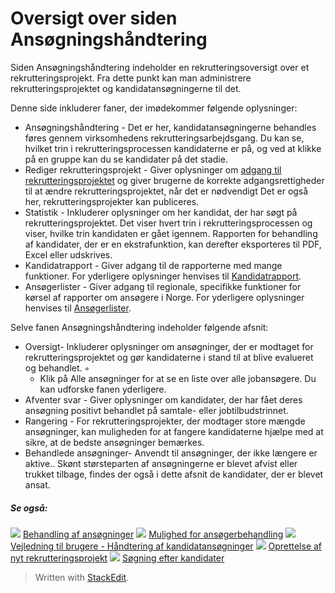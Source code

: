 # Oversigt over siden Ansøgningshåndtering

Siden  Ansøgningshåndtering  indeholder en rekrutteringsoversigt over et rekrutteringsprojekt. Fra dette punkt kan man administrere rekrutteringsprojektet og kandidatansøgningerne til det.

Denne side inkluderer faner, der imødekommer følgende oplysninger:

-   Ansøgningshåndtering  - Det er her, kandidatansøgningerne behandles føres gennem virksomhedens rekrutteringsarbejdsgang. Du kan se, hvilket trin i rekrutteringsprocessen kandidaterne er på, og ved at klikke på en gruppe kan du se kandidater på det stadie.
-   Rediger rekrutteringsprojekt  - Giver oplysninger om  [adgang til rekrutteringsprojektet](edit_a_vacancy.htm)  og giver brugerne de korrekte adgangsrettigheder til at ændre rekrutteringsprojektet, når det er nødvendigt Det er også her, rekrutteringsprojekter kan publiceres.
-   Statistik  - Inkluderer oplysninger om her kandidat, der har søgt på rekrutteringsprojektet. Det viser hvert trin i rekrutteringsprocessen og viser, hvilke trin kandidaten er gået igennem. Rapporten for behandling af kandidater, der er en ekstrafunktion, kan derefter eksporteres til PDF, Excel eller udskrives.
-   Kandidatrapport  - Giver adgang til de rapporterne med mange funktioner. For yderligere oplysninger henvises til  [Kandidatrapport](candidate_report.htm).
-   Ansøgerlister  - Giver adgang til regionale, specifikke funktioner for kørsel af rapporter om ansøgere i Norge. For yderligere oplysninger henvises til  [Ansøgerlister](applicant_list_report.htm).

Selve fanen  Ansøgningshåndtering  indeholder følgende afsnit:

-   Oversigt- Inkluderer oplysninger om ansøgninger, der er modtaget for rekrutteringsprojektet og gør kandidaterne i stand til at blive evalueret og behandlet. ◦
    -   Klik på  Alle ansøgninger  for at se en liste over alle jobansøgere. Du kan udforske fanen yderligere.
-   Afventer svar  - Giver oplysninger om kandidater, der har fået deres ansøgning positivt behandlet på samtale- eller jobtilbudstrinnet.
-   Rangering  - For rekrutteringsprojekter, der modtager store mængde ansøgninger, kan muligheden for at fangere kandidaterne hjælpe med at sikre, at de bedste ansøgninger bemærkes.
-   Behandlede ansøgninger- Anvendt til ansøgninger, der ikke længere er aktive.. Skønt størsteparten af ansøgningerne er blevet afvist eller trukket tilbage, findes der også i dette afsnit de kandidater, der er blevet ansat.

##### Se også:

![](../Resources/Images/icon-document-link.png)  [Behandling af ansøgninger](processing_applications.htm)
![](../Resources/Images/icon-document-link.png)  [Mulighed for ansøgerbehandling](applicant_progress_options.htm)
![](../Resources/Images/icon-document-link.png)  [Vejledning til brugere - Håndtering af kandidatansøgninger](guide_for_users_handling_candidate_applications.htm)
![](../Resources/Images/icon-document-link.png)  [Oprettelse af nyt rekrutteringsprojekt](creating_a_new_vacancy.htm)
![](../Resources/Images/icon-document-link.png)  [Søgning efter kandidater](searching_for_candidates.htm)


> Written with [StackEdit](https://stackedit.io/).
<!--stackedit_data:
eyJoaXN0b3J5IjpbNTY0NjcyMTddfQ==
-->